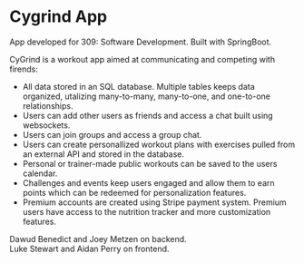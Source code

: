 # Cygrind App
App developed for 309: Software Development. Built with SpringBoot. 

CyGrind is a workout app aimed at communicating and competing with firends:  
- All data stored in an SQL database. Multiple tables keeps data organized, utalizing many-to-many, many-to-one, and one-to-one relationships.  
- Users can add other users as friends and access a chat built using websockets.  
- Users can join groups and access a group chat.  
- Users can create personallized workout plans with exercises pulled from an external API and stored in the database.  
- Personal or trainer-made public workouts can be saved to the users calendar.  
- Challenges and events keep users engaged and allow them to earn points which can be redeemed for personalization features.  
- Premium accounts are created using Stripe payment system. Premium users have access to the nutrition tracker and more customization features.  


Dawud Benedict and Joey Metzen on backend.  
Luke Stewart and Aidan Perry on frontend.
